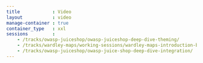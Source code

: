 ```yaml
---
title            : Video
layout           : video
manage-container : true  
container_type   : xxl
sessions         :
    - /tracks/owasp-juiceshop/owasp-juiceshop-deep-dive-theming/
    - /tracks/wardley-maps/working-sessions/wardley-maps-introduction-by-simon-wardley/
    - /tracks/owasp-juiceshop/owasp-juice-shop-deep-dive-integration/
---
```



